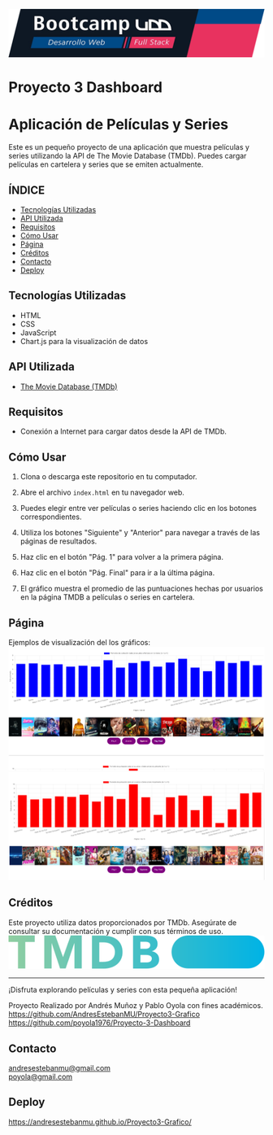 ![Banner](./assets/banner.png)
# Proyecto 3 Dashboard
# Aplicación de Películas y Series

Este es un pequeño proyecto de una aplicación que muestra películas y series utilizando la API de The Movie Database (TMDb). Puedes cargar películas en cartelera y series que se emiten actualmente.

## **ÍNDICE**

* [Tecnologías Utilizadas](#tecnologías-utilizadas)
* [API Utilizada](#api-utilizada)
* [Requisitos](#requisitos)
* [Cómo Usar](#cómo-usar)
* [Página](#página)
* [Créditos](#créditos)
* [Contacto](#contacto)
* [Deploy](#deploy)

## Tecnologías Utilizadas

- HTML
- CSS
- JavaScript
- Chart.js para la visualización de datos

## API Utilizada

- [The Movie Database (TMDb)](https://www.themoviedb.org/documentation/api)

## Requisitos

- Conexión a Internet para cargar datos desde la API de TMDb.


## Cómo Usar

1. Clona o descarga este repositorio en tu computador.

2. Abre el archivo `index.html` en tu navegador web.

3. Puedes elegir entre ver películas o series haciendo clic en los botones correspondientes.

4. Utiliza los botones "Siguiente" y "Anterior" para navegar a través de las páginas de resultados.

5. Haz clic en el botón "Pág. 1" para volver a la primera página.

6. Haz clic en el botón "Pág. Final" para ir a la última página.

7. El gráfico muestra el promedio de las puntuaciones hechas por usuarios en la página TMDB a películas o series en cartelera.

## Página

Ejemplos de visualización del los gráficos:
![Alt text](./assets/Pagina-grafico-peliculas.png)  
![Alt text](./assets/Pagina-grafico-series.png)

## Créditos

Este proyecto utiliza datos proporcionados por TMDb. Asegúrate de consultar su documentación y cumplir con sus términos de uso.![Banner](assets/blue_short-8e7b30f73a4020692ccca9c88bafe5dcb6f8a62a4c6bc55cd9ba82bb2cd95f6c.svg)

---

¡Disfruta explorando películas y series con esta pequeña aplicación!

Proyecto Realizado por Andrés Muñoz y Pablo Oyola con fines académicos.  
https://github.com/AndresEstebanMU/Proyecto3-Grafico  
https://github.com/poyola1976/Proyecto-3-Dashboard

## Contacto

andresestebanmu@gmail.com  
poyola@gmail.com

## Deploy

https://andresestebanmu.github.io/Proyecto3-Grafico/
